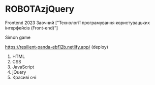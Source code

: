 # ROBOTAzjQuery
Frontend 2023 Заочний ["Технології програмування користувацьких інтерфейсів (Front-end)"] 

Simon game 

https://resilient-panda-ebf12b.netlify.app/ (deploy)
1. HTML
2. CSS
3. JavaScript
4. jQuery
5. Красиві очі
